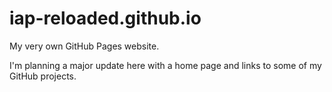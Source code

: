 # iap-reloaded.github.io
My very own GitHub Pages website.

I'm planning a major update here with a home page and links to some of my GitHub projects.
